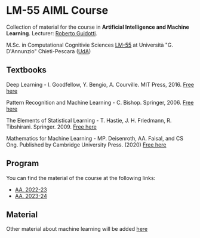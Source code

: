 # LM-55 AIML Course
Collection of material for the course in **Artificial Intelligence and Machine Learning**. Lecturer: [Roberto Guidotti](https://www.dnisc.unich.it/home-guidotti-roberto-7117).

M.Sc. in Computational Cognitivie Sciences [LM-55](https://www.unich.it/ugov/degree/6213) at Università "G. D'Annunzio" Chieti-Pescara ([UdA](https://www.unich.it))



## Textbooks

Deep Learning - I. Goodfellow, Y. Bengio, A. Courville. MIT Press, 2016. [Free here](https://www.deeplearningbook.org/)

Pattern Recognition and Machine Learning - C. Bishop. Springer, 2006. [Free here](https://www.microsoft.com/en-us/research/uploads/prod/2006/01/Bishop-Pattern-Recognition-and-Machine-Learning-2006.pdf)

The Elements of Statistical Learning - T. Hastie, J. H. Friedmann, R. Tibshirani. Springer. 2009. [Free here](https://hastie.su.domains/ElemStatLearn/printings/ESLII_print12_toc.pdf)

Mathematics for Machine Learning -  MP. Deisenroth, AA. Faisal, and CS Ong. Published by Cambridge University Press. (2020) [Free here](https://mml-book.github.io/book/mml-book.pdf)

## Program
You can find the material of the course at the following links:
- [AA. 2022-23](program2223.md)
- [AA. 2023-24](program2324.md)


## Material
Other material about machine learning will be added [here](material.md)

